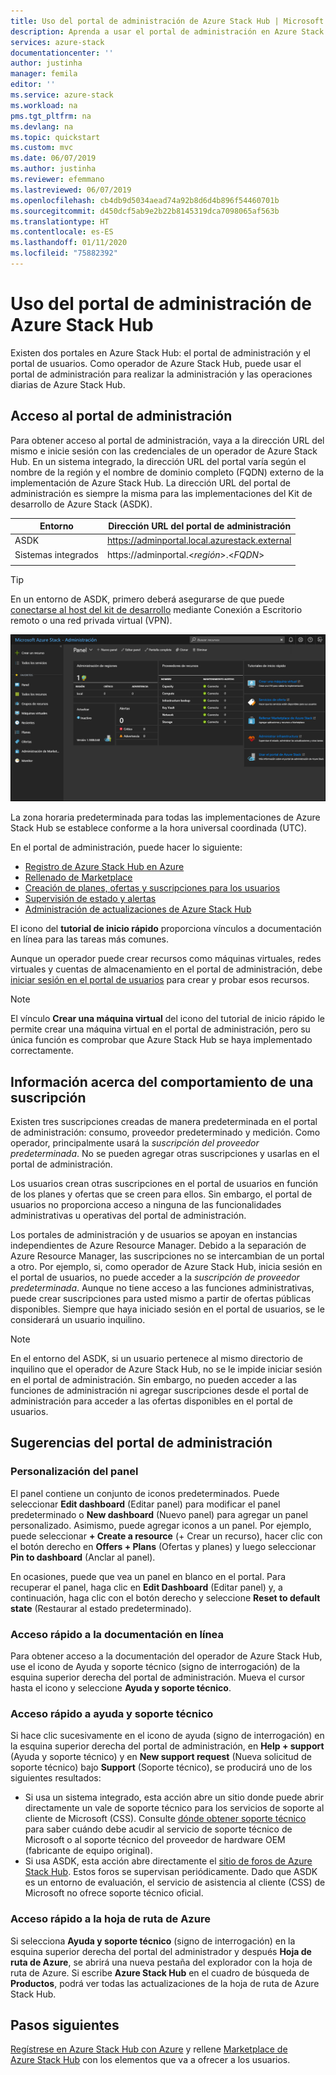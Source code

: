 ```yaml
---
title: Uso del portal de administración de Azure Stack Hub | Microsoft Docs
description: Aprenda a usar el portal de administración en Azure Stack Hub.
services: azure-stack
documentationcenter: ''
author: justinha
manager: femila
editor: ''
ms.service: azure-stack
ms.workload: na
pms.tgt_pltfrm: na
ms.devlang: na
ms.topic: quickstart
ms.custom: mvc
ms.date: 06/07/2019
ms.author: justinha
ms.reviewer: efemmano
ms.lastreviewed: 06/07/2019
ms.openlocfilehash: cb4db9d5034aead74a92b8d6d4b896f54460701b
ms.sourcegitcommit: d450dcf5ab9e2b22b8145319dca7098065af563b
ms.translationtype: HT
ms.contentlocale: es-ES
ms.lasthandoff: 01/11/2020
ms.locfileid: "75882392"
---
```

# <a name="use-the-administrator-portal-in-azure-stack-hub"></a>Uso del portal de administración de Azure Stack Hub

Existen dos portales en Azure Stack Hub: el portal de administración y el portal de usuarios. Como operador de Azure Stack Hub, puede usar el portal de administración para realizar la administración y las operaciones diarias de Azure Stack Hub.

## <a name="access-the-administrator-portal"></a>Acceso al portal de administración

Para obtener acceso al portal de administración, vaya a la dirección URL del mismo e inicie sesión con las credenciales de un operador de Azure Stack Hub. En un sistema integrado, la dirección URL del portal varía según el nombre de la región y el nombre de dominio completo (FQDN) externo de la implementación de Azure Stack Hub. La dirección URL del portal de administración es siempre la misma para las implementaciones del Kit de desarrollo de Azure Stack (ASDK).

| Entorno | Dirección URL del portal de administración |   
| -- | -- | 
| ASDK| https://adminportal.local.azurestack.external  |
| Sistemas integrados | https://adminportal.&lt;*región*&gt;.&lt;*FQDN*&gt; | 
| | |

> [!TIP]
> En un entorno de ASDK, primero deberá asegurarse de que puede [conectarse al host del kit de desarrollo](../asdk/asdk-connect.md) mediante Conexión a Escritorio remoto o una red privada virtual (VPN).

 ![Portal de administración de Azure Stack Hub](media/azure-stack-manage-portals/admin-portal.png)

La zona horaria predeterminada para todas las implementaciones de Azure Stack Hub se establece conforme a la hora universal coordinada (UTC).

En el portal de administración, puede hacer lo siguiente:

* [Registro de Azure Stack Hub en Azure](azure-stack-registration.md)
* [Rellenado de Marketplace](azure-stack-download-azure-marketplace-item.md)
* [Creación de planes, ofertas y suscripciones para los usuarios](service-plan-offer-subscription-overview.md)
* [Supervisión de estado y alertas](azure-stack-monitor-health.md)
* [Administración de actualizaciones de Azure Stack Hub](azure-stack-updates.md)

El icono del **tutorial de inicio rápido** proporciona vínculos a documentación en línea para las tareas más comunes.

Aunque un operador puede crear recursos como máquinas virtuales, redes virtuales y cuentas de almacenamiento en el portal de administración, debe [iniciar sesión en el portal de usuarios](../user/azure-stack-use-portal.md) para crear y probar esos recursos.

>[!NOTE]
>El vínculo **Crear una máquina virtual** del icono del tutorial de inicio rápido le permite crear una máquina virtual en el portal de administración, pero su única función es comprobar que Azure Stack Hub se haya implementado correctamente.

## <a name="understand-subscription-behavior"></a>Información acerca del comportamiento de una suscripción

Existen tres suscripciones creadas de manera predeterminada en el portal de administración: consumo, proveedor predeterminado y medición. Como operador, principalmente usará la *suscripción del proveedor predeterminada*. No se pueden agregar otras suscripciones y usarlas en el portal de administración.

Los usuarios crean otras suscripciones en el portal de usuarios en función de los planes y ofertas que se creen para ellos. Sin embargo, el portal de usuarios no proporciona acceso a ninguna de las funcionalidades administrativas u operativas del portal de administración.

Los portales de administración y de usuarios se apoyan en instancias independientes de Azure Resource Manager. Debido a la separación de Azure Resource Manager, las suscripciones no se intercambian de un portal a otro. Por ejemplo, si, como operador de Azure Stack Hub, inicia sesión en el portal de usuarios, no puede acceder a la *suscripción de proveedor predeterminada*. Aunque no tiene acceso a las funciones administrativas, puede crear suscripciones para usted mismo a partir de ofertas públicas disponibles. Siempre que haya iniciado sesión en el portal de usuarios, se le considerará un usuario inquilino.

  >[!NOTE]
  >En el entorno del ASDK, si un usuario pertenece al mismo directorio de inquilino que el operador de Azure Stack Hub, no se le impide iniciar sesión en el portal de administración. Sin embargo, no pueden acceder a las funciones de administración ni agregar suscripciones desde el portal de administración para acceder a las ofertas disponibles en el portal de usuarios.

## <a name="administrator-portal-tips"></a>Sugerencias del portal de administración

### <a name="customize-the-dashboard"></a>Personalización del panel

El panel contiene un conjunto de iconos predeterminados. Puede seleccionar **Edit dashboard** (Editar panel) para modificar el panel predeterminado o **New dashboard** (Nuevo panel) para agregar un panel personalizado. Asimismo, puede agregar iconos a un panel. Por ejemplo, puede seleccionar **+ Create a resource** (+ Crear un recurso), hacer clic con el botón derecho en **Offers + Plans** (Ofertas y planes) y luego seleccionar **Pin to dashboard** (Anclar al panel).

En ocasiones, puede que vea un panel en blanco en el portal. Para recuperar el panel, haga clic en **Edit Dashboard** (Editar panel) y, a continuación, haga clic con el botón derecho y seleccione **Reset to default state** (Restaurar al estado predeterminado).

### <a name="quick-access-to-online-documentation"></a>Acceso rápido a la documentación en línea

Para obtener acceso a la documentación del operador de Azure Stack Hub, use el icono de Ayuda y soporte técnico (signo de interrogación) de la esquina superior derecha del portal de administración. Mueva el cursor hasta el icono y seleccione **Ayuda y soporte técnico**.

### <a name="quick-access-to-help-and-support"></a>Acceso rápido a ayuda y soporte técnico

Si hace clic sucesivamente en el icono de ayuda (signo de interrogación) en la esquina superior derecha del portal de administración, en **Help + support** (Ayuda y soporte técnico) y en **New support request** (Nueva solicitud de soporte técnico) bajo **Support** (Soporte técnico), se producirá uno de los siguientes resultados:

- Si usa un sistema integrado, esta acción abre un sitio donde puede abrir directamente un vale de soporte técnico para los servicios de soporte al cliente de Microsoft (CSS). Consulte [dónde obtener soporte técnico](azure-stack-manage-basics.md#where-to-get-support) para saber cuándo debe acudir al servicio de soporte técnico de Microsoft o al soporte técnico del proveedor de hardware OEM (fabricante de equipo original).
- Si usa ASDK, esta acción abre directamente el [sitio de foros de Azure Stack Hub](https://social.msdn.microsoft.com/Forums/home?forum=AzureStack). Estos foros se supervisan periódicamente. Dado que ASDK es un entorno de evaluación, el servicio de asistencia al cliente (CSS) de Microsoft no ofrece soporte técnico oficial.

### <a name="quick-access-to-the-azure-roadmap"></a>Acceso rápido a la hoja de ruta de Azure

Si selecciona **Ayuda y soporte técnico** (signo de interrogación) en la esquina superior derecha del portal del administrador y después **Hoja de ruta de Azure**, se abrirá una nueva pestaña del explorador con la hoja de ruta de Azure. Si escribe **Azure Stack Hub** en el cuadro de búsqueda de **Productos**, podrá ver todas las actualizaciones de la hoja de ruta de Azure Stack Hub.

## <a name="next-steps"></a>Pasos siguientes

[Regístrese en Azure Stack Hub con Azure](azure-stack-registration.md) y rellene [Marketplace de Azure Stack Hub](azure-stack-marketplace.md) con los elementos que va a ofrecer a los usuarios.
